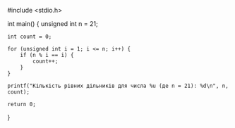 #include <stdio.h>

int main() {
    unsigned int n = 21; 

    int count = 0;

    for (unsigned int i = 1; i <= n; i++) {
        if (n % i == i) { 
            count++;
        }
    }

    printf("Кількість рівних дільників для числа %u (де n = 21): %d\n", n, count);

    return 0;
}
